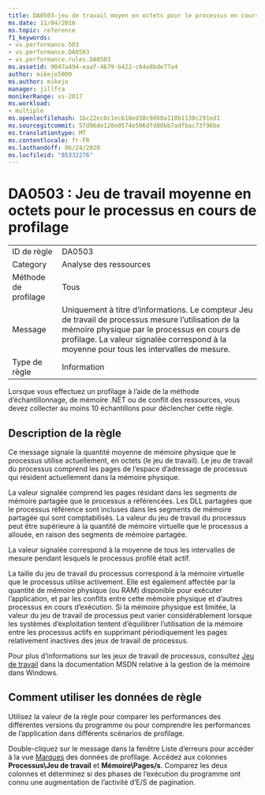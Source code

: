 ```yaml
---
title: DA0503-jeu de travail moyen en octets pour le processus en cours de profilage | Microsoft Docs
ms.date: 11/04/2016
ms.topic: reference
f1_keywords:
- vs.performance.503
- vs.performance.DA0503
- vs.performance.rules.DA0503
ms.assetid: 9047a494-eaaf-4679-b422-c64e8bde77a4
author: mikejo5000
ms.author: mikejo
manager: jillfra
monikerRange: vs-2017
ms.workload:
- multiple
ms.openlocfilehash: 1bc22ec0c1ec618ed38c9860a110b1130c291ed1
ms.sourcegitcommit: 57d96de120e0574e506dfd80bb7adfbac73f96be
ms.translationtype: MT
ms.contentlocale: fr-FR
ms.lasthandoff: 06/24/2020
ms.locfileid: "85332276"
---
```

# <a name="da0503-average-working-set-in-bytes-for-the-process-being-profiled"></a>DA0503 : Jeu de travail moyenne en octets pour le processus en cours de profilage

|||
|-|-|
|ID de règle|DA0503|
|Category|Analyse des ressources|
|Méthode de profilage|Tous|
|Message|Uniquement à titre d’informations. Le compteur Jeu de travail de processus mesure l’utilisation de la mémoire physique par le processus en cours de profilage. La valeur signalée correspond à la moyenne pour tous les intervalles de mesure.|
|Type de règle|Information|

 Lorsque vous effectuez un profilage à l’aide de la méthode d’échantillonnage, de mémoire .NET ou de conflit des ressources, vous devez collecter au moins 10 échantillons pour déclencher cette règle.

## <a name="rule-description"></a>Description de la règle
 Ce message signale la quantité moyenne de mémoire physique que le processus utilise actuellement, en octets (le jeu de travail). Le jeu de travail du processus comprend les pages de l’espace d’adressage de processus qui résident actuellement dans la mémoire physique.

 La valeur signalée comprend les pages résidant dans les segments de mémoire partagée que le processus a référencées. Les DLL partagées que le processus référence sont incluses dans les segments de mémoire partagée qui sont comptabilisés. La valeur du jeu de travail du processus peut être supérieure à la quantité de mémoire virtuelle que le processus a allouée, en raison des segments de mémoire partagée.

 La valeur signalée correspond à la moyenne de tous les intervalles de mesure pendant lesquels le processus profilé était actif.

 La taille du jeu de travail du processus correspond à la mémoire virtuelle que le processus utilise activement. Elle est également affectée par la quantité de mémoire physique (ou RAM) disponible pour exécuter l’application, et par les conflits entre cette mémoire physique et d’autres processus en cours d’exécution. Si la mémoire physique est limitée, la valeur du jeu de travail de processus peut varier considérablement lorsque les systèmes d’exploitation tentent d’équilibrer l’utilisation de la mémoire entre les processus actifs en supprimant périodiquement les pages relativement inactives des jeux de travail de processus.

 Pour plus d’informations sur les jeux de travail de processus, consultez [Jeu de travail](/windows/win32/memory/working-set) dans la documentation MSDN relative à la gestion de la mémoire dans Windows.

## <a name="how-to-use-rule-data"></a>Comment utiliser les données de règle
 Utilisez la valeur de la règle pour comparer les performances des différentes versions du programme ou pour comprendre les performances de l’application dans différents scénarios de profilage.

 Double-cliquez sur le message dans la fenêtre Liste d’erreurs pour accéder à la vue [Marques](../profiling/marks-view.md) des données de profilage. Accédez aux colonnes **Processus\Jeu de travail** et **Mémoire\Pages/s**. Comparez les deux colonnes et déterminez si des phases de l’exécution du programme ont connu une augmentation de l’activité d’E/S de pagination.

